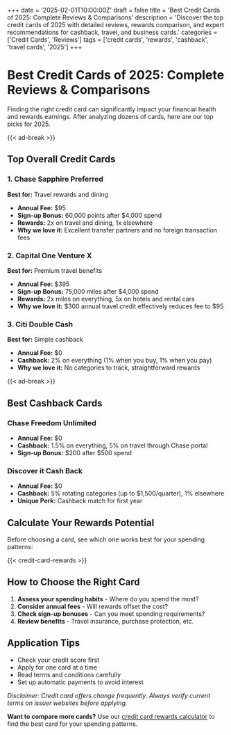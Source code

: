 +++
date = '2025-02-01T10:00:00Z'
draft = false
title = 'Best Credit Cards of 2025: Complete Reviews & Comparisons'
description = 'Discover the top credit cards of 2025 with detailed reviews, rewards comparison, and expert recommendations for cashback, travel, and business cards.'
categories = ['Credit Cards', 'Reviews']
tags = ['credit cards', 'rewards', 'cashback', 'travel cards', '2025']
+++

# Best Credit Cards of 2025: Complete Reviews & Comparisons

Finding the right credit card can significantly impact your financial health and rewards earnings. After analyzing dozens of cards, here are our top picks for 2025.

{{< ad-break >}}

## Top Overall Credit Cards

### 1. Chase Sapphire Preferred
**Best for:** Travel rewards and dining
- **Annual Fee:** $95
- **Sign-up Bonus:** 60,000 points after $4,000 spend
- **Rewards:** 2x on travel and dining, 1x elsewhere
- **Why we love it:** Excellent transfer partners and no foreign transaction fees

### 2. Capital One Venture X
**Best for:** Premium travel benefits
- **Annual Fee:** $395
- **Sign-up Bonus:** 75,000 miles after $4,000 spend
- **Rewards:** 2x miles on everything, 5x on hotels and rental cars
- **Why we love it:** $300 annual travel credit effectively reduces fee to $95

### 3. Citi Double Cash
**Best for:** Simple cashback
- **Annual Fee:** $0
- **Cashback:** 2% on everything (1% when you buy, 1% when you pay)
- **Why we love it:** No categories to track, straightforward rewards

{{< ad-break >}}

## Best Cashback Cards

### Chase Freedom Unlimited
- **Annual Fee:** $0
- **Cashback:** 1.5% on everything, 5% on travel through Chase portal
- **Sign-up Bonus:** $200 after $500 spend

### Discover it Cash Back
- **Annual Fee:** $0
- **Cashback:** 5% rotating categories (up to $1,500/quarter), 1% elsewhere
- **Unique Perk:** Cashback match for first year

## Calculate Your Rewards Potential

Before choosing a card, see which one works best for your spending patterns:

{{< credit-card-rewards >}}

## How to Choose the Right Card

1. **Assess your spending habits** - Where do you spend the most?
2. **Consider annual fees** - Will rewards offset the cost?
3. **Check sign-up bonuses** - Can you meet spending requirements?
4. **Review benefits** - Travel insurance, purchase protection, etc.

## Application Tips

- Check your credit score first
- Apply for one card at a time
- Read terms and conditions carefully
- Set up automatic payments to avoid interest

*Disclaimer: Credit card offers change frequently. Always verify current terms on issuer websites before applying.*

**Want to compare more cards?** Use our [credit card rewards calculator](/calculators/) to find the best card for your spending patterns.
